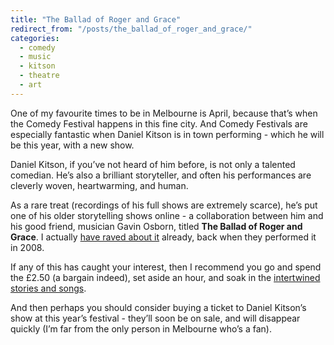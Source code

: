 ```yaml
---
title: "The Ballad of Roger and Grace"
redirect_from: "/posts/the_ballad_of_roger_and_grace/"
categories:
  - comedy
  - music
  - kitson
  - theatre
  - art
---
```

One of my favourite times to be in Melbourne is April, because that’s
when the Comedy Festival happens in this fine city. And Comedy Festivals
are especially fantastic when Daniel Kitson is in town performing -
which he will be this year, with a new show.

Daniel Kitson, if you’ve not heard of him before, is not only a talented
comedian. He’s also a brilliant storyteller, and often his performances
are cleverly woven, heartwarming, and human.

As a rare treat (recordings of his full shows are extremely scarce),
he’s put one of his older storytelling shows online - a collaboration
between him and his good friend, musician Gavin Osborn, titled
<strong>The Ballad of Roger and Grace</strong>. I actually [have raved
about
it](http://freelancing-gods.com/posts/the_beautiful_ballad_of_rodger_and_grace)
already, back when they performed it in 2008.

If any of this has caught your interest, then I recommend you go and
spend the £2.50 (a bargain indeed), set aside an hour, and soak in the
[intertwined stories and
songs](http://danielkitson.bandcamp.com/album/the-ballad-of-roger-and-grace).

And then perhaps you should consider buying a ticket to Daniel Kitson’s
show at this year’s festival - they’ll soon be on sale, and will
disappear quickly (I’m far from the only person in Melbourne who’s a
fan).
